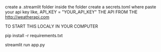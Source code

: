 create a .streamlit folder 
inside the folder create a secrets.toml
where paste your api key like,
API_KEY = "YOUR_API_KEY"
THE API FROM THE http://weatherapi.com

TO START THIS LOCALY IN YOUR COMPUTER 

pip install -r requirements.txt

streamlit run app.py

